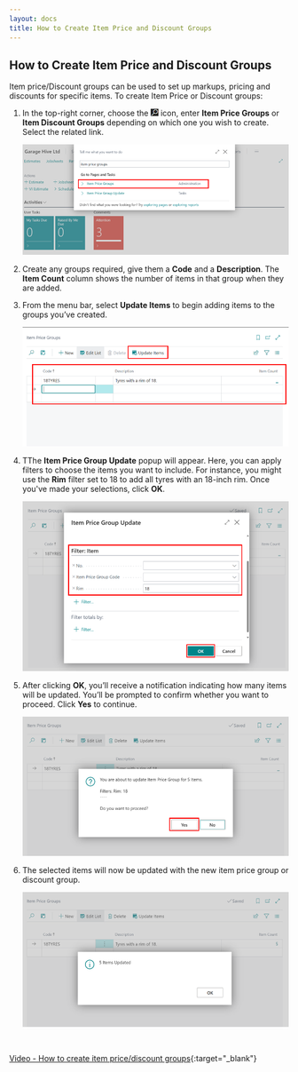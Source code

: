 ```yaml
---
layout: docs
title: How to Create Item Price and Discount Groups
---
```


## How to Create Item Price and Discount Groups
Item price/Discount groups can be used to set up markups, pricing and discounts for specific items. To create Item Price or Discount groups: 

1. In the top-right corner, choose the ![](media/search_icon.png) icon, enter **Item Price Groups** or **Item Discount Groups** depending on which one you wish to create. Select the related link. 

   ![](media/item-price-groups1.png)

2. Create any groups required, give them a **Code** and a **Description**. The **Item Count** column shows the number of items in that group when they are added.
3. From the menu bar, select **Update Items** to begin adding items to the groups you’ve created.

   ![](media/item-price-groups2.png)

4. TThe **Item Price Group Update** popup will appear. Here, you can apply filters to choose the items you want to include. For instance, you might use the **Rim** filter set to 18 to add all tyres with an 18-inch rim. Once you've made your selections, click **OK**.

   ![](media/item-price-groups3.png)

5. After clicking **OK**, you’ll receive a notification indicating how many items will be updated. You’ll be prompted to confirm whether you want to proceed. Click **Yes** to continue.  

   ![](media/item-price-groups4.png)

6. The selected items will now be updated with the new item price group or discount group.

   ![](media/item-price-groups5.png)


<br>

[Video - How to create item price/discount groups](https://www.youtube.com/watch?v=Q7uRrSmHyMk){:target="_blank"}